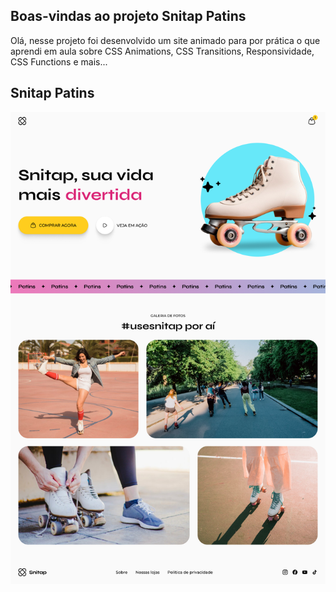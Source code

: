 ## Boas-vindas ao projeto Snitap Patins
Olá, nesse projeto foi desenvolvido um site animado para por prática o que aprendi em aula sobre CSS Animations, CSS Transitions, Responsividade, CSS Functions e mais...

## Snitap Patins

<img src="assets/Capa.png" title="Capa do projeto Snitap Patins">